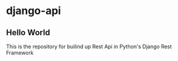 # django-api
<h2>Hello World</h2>
This is the repository for builind up Rest Api in Python's Django Rest Framework
